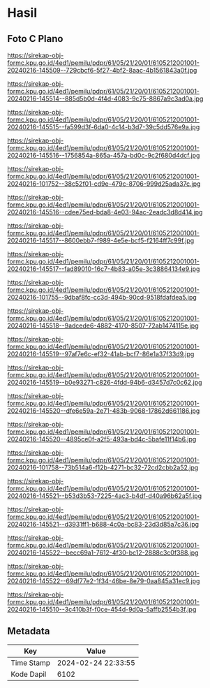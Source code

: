 # Hasil

## Foto C Plano

https://sirekap-obj-formc.kpu.go.id/4ed1/pemilu/pdpr/61/05/21/20/01/6105212001001-20240216-145509--729cbcf6-5f27-4bf2-8aac-4b1561843a0f.jpg

https://sirekap-obj-formc.kpu.go.id/4ed1/pemilu/pdpr/61/05/21/20/01/6105212001001-20240216-145514--885d5b0d-4f4d-4083-9c75-8867a9c3ad0a.jpg

https://sirekap-obj-formc.kpu.go.id/4ed1/pemilu/pdpr/61/05/21/20/01/6105212001001-20240216-145515--fa599d3f-6da0-4c14-b3d7-39c5dd576e9a.jpg

https://sirekap-obj-formc.kpu.go.id/4ed1/pemilu/pdpr/61/05/21/20/01/6105212001001-20240216-145516--1756854a-865a-457a-bd0c-9c2f680d4dcf.jpg

https://sirekap-obj-formc.kpu.go.id/4ed1/pemilu/pdpr/61/05/21/20/01/6105212001001-20240216-101752--38c52f01-cd9e-479c-8706-999d25ada37c.jpg

https://sirekap-obj-formc.kpu.go.id/4ed1/pemilu/pdpr/61/05/21/20/01/6105212001001-20240216-145516--cdee75ed-bda8-4e03-94ac-2eadc3d8d414.jpg

https://sirekap-obj-formc.kpu.go.id/4ed1/pemilu/pdpr/61/05/21/20/01/6105212001001-20240216-145517--8600ebb7-f989-4e5e-bcf5-f2164ff7c99f.jpg

https://sirekap-obj-formc.kpu.go.id/4ed1/pemilu/pdpr/61/05/21/20/01/6105212001001-20240216-145517--fad89010-16c7-4b83-a05e-3c38864134e9.jpg

https://sirekap-obj-formc.kpu.go.id/4ed1/pemilu/pdpr/61/05/21/20/01/6105212001001-20240216-101755--9dbaf8fc-cc3d-494b-90cd-9518fdafdea5.jpg

https://sirekap-obj-formc.kpu.go.id/4ed1/pemilu/pdpr/61/05/21/20/01/6105212001001-20240216-145518--9adcede6-4882-4170-8507-72ab1474115e.jpg

https://sirekap-obj-formc.kpu.go.id/4ed1/pemilu/pdpr/61/05/21/20/01/6105212001001-20240216-145519--97af7e6c-ef32-41ab-bcf7-86e1a37f33d9.jpg

https://sirekap-obj-formc.kpu.go.id/4ed1/pemilu/pdpr/61/05/21/20/01/6105212001001-20240216-145519--b0e93271-c826-4fdd-94b6-d3457d7c0c62.jpg

https://sirekap-obj-formc.kpu.go.id/4ed1/pemilu/pdpr/61/05/21/20/01/6105212001001-20240216-145520--dfe6e59a-2e71-483b-9068-17862d661186.jpg

https://sirekap-obj-formc.kpu.go.id/4ed1/pemilu/pdpr/61/05/21/20/01/6105212001001-20240216-145520--4895ce0f-a2f5-493a-bd4c-5bafe11f14b6.jpg

https://sirekap-obj-formc.kpu.go.id/4ed1/pemilu/pdpr/61/05/21/20/01/6105212001001-20240216-101758--73b514a6-f12b-4271-bc32-72cd2cbb2a52.jpg

https://sirekap-obj-formc.kpu.go.id/4ed1/pemilu/pdpr/61/05/21/20/01/6105212001001-20240216-145521--b53d3b53-7225-4ac3-b4df-d40a96b62a5f.jpg

https://sirekap-obj-formc.kpu.go.id/4ed1/pemilu/pdpr/61/05/21/20/01/6105212001001-20240216-145521--d3931ff1-b688-4c0a-bc83-23d3d85a7c36.jpg

https://sirekap-obj-formc.kpu.go.id/4ed1/pemilu/pdpr/61/05/21/20/01/6105212001001-20240216-145522--becc69a1-7612-4f30-bc12-2888c3c0f388.jpg

https://sirekap-obj-formc.kpu.go.id/4ed1/pemilu/pdpr/61/05/21/20/01/6105212001001-20240216-145522--69df77e2-1f34-46be-8e79-0aa845a31ec9.jpg

https://sirekap-obj-formc.kpu.go.id/4ed1/pemilu/pdpr/61/05/21/20/01/6105212001001-20240216-145510--3c410b3f-f0ce-454d-9d0a-5affb2554b3f.jpg


## Metadata

| Key        | Value               |
| ---------- | ------------------- |
| Time Stamp | 2024-02-24 22:33:55 |
| Kode Dapil | 6102                |




